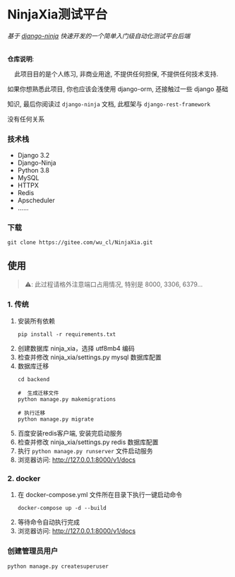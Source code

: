 # NinjaXia测试平台

###### 基于 [django-ninja](https://github.com/vitalik/django-ninja) 快速开发的一个简单入门级自动化测试平台后端

**仓库说明**:

&nbsp;&nbsp;&nbsp;
此项目目的是个人练习, 非商业用途, 不提供任何担保, 不提供任何技术支持.

如果你想熟悉此项目, 你也应该会浅使用 django-orm, 还接触过一些 django 基础

知识, 最后你阅读过 `django-ninja` 文档, 此框架与 `django-rest-framework` 

没有任何关系

### 技术栈

- Django 3.2
- Django-Ninja
- Python 3.8
- MySQL
- HTTPX
- Redis
- Apscheduler
- ......

### 下载

```shell
git clone https://gitee.com/wu_cl/NinjaXia.git
```

## 使用

> ⚠️: 此过程请格外注意端口占用情况, 特别是 8000, 3306, 6379...

### 1. 传统

1. 安装所有依赖
    ```shell
    pip install -r requirements.txt
    ```
2. 创建数据库 ninja_xia，选择 utf8mb4 编码
3. 检查并修改 ninja_xia/settings.py mysql 数据库配置
4. 数据库迁移
   ```shell
   cd backend
   
   #  生成迁移文件
   python manage.py makemigrations
   
   # 执行迁移
   python manage.py migrate
   ```
5. 百度安装redis客户端, 安装完启动服务
6. 检查并修改 ninja_xia/settings.py redis 数据库配置
7. 执行 `python manage.py runserver` 文件启动服务
8. 浏览器访问: http://127.0.0.1:8000/v1/docs

### 2. docker

1. 在 docker-compose.yml 文件所在目录下执行一键启动命令
   ```shell
   docker-compose up -d --build
   ```
2. 等待命令自动执行完成
3. 浏览器访问: http://127.0.0.1:8000/v1/docs

### 创建管理员用户

`python manage.py createsuperuser`
